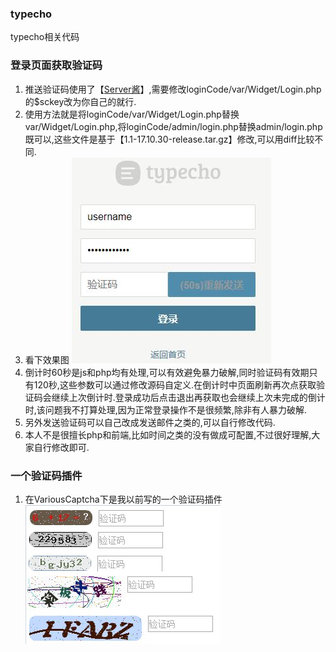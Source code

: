 ### typecho
typecho相关代码

### 登录页面获取验证码
1. 推送验证码使用了【[Server酱](http://sc.ftqq.com/?c=code)】,需要修改loginCode/var/Widget/Login.php的$sckey改为你自己的就行.
2. 使用方法就是将loginCode/var/Widget/Login.php替换var/Widget/Login.php,将loginCode/admin/login.php替换admin/login.php既可以,这些文件是基于【1.1-17.10.30-release.tar.gz】修改,可以用diff比较不同.
3. 看下效果图
![loginCode.jpg](loginCode.jpg)
4. 倒计时60秒是js和php均有处理,可以有效避免暴力破解,同时验证码有效期只有120秒,这些参数可以通过修改源码自定义.在倒计时中页面刷新再次点获取验证码会继续上次倒计时.登录成功后点击退出再获取也会继续上次未完成的倒计时,该问题我不打算处理,因为正常登录操作不是很频繁,除非有人暴力破解.
5. 另外发送验证码可以自己改成发送邮件之类的,可以自行修改代码.
6. 本人不是很擅长php和前端,比如时间之类的没有做成可配置,不过很好理解,大家自行修改即可.

### 一个验证码插件
1. 在VariousCaptcha下是我以前写的一个验证码插件
![Captcha.jpg](VariousCaptcha/Captcha.jpg)

